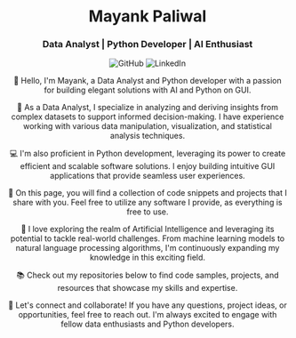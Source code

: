 <h1 align="center">Mayank Paliwal</h1>
<h3 align="center">Data Analyst | Python Developer | AI Enthusiast</h3>

<p align="center">
  <img src="https://img.shields.io/badge/GitHub-MayankPaliwal-black?logo=github&style=flat-square" alt="GitHub" />
  <img src="https://img.shields.io/badge/LinkedIn-MayankPaliwal-blue?logo=linkedin&style=flat-square" alt="LinkedIn" />
</p>

<p align="center">👋 Hello, I'm Mayank, a Data Analyst and Python developer with a passion for building elegant solutions with AI and Python on GUI.</p>

<p align="center">💼 As a Data Analyst, I specialize in analyzing and deriving insights from complex datasets to support informed decision-making. I have experience working with various data manipulation, visualization, and statistical analysis techniques.</p>

<p align="center">💻 I'm also proficient in Python development, leveraging its power to create efficient and scalable software solutions. I enjoy building intuitive GUI applications that provide seamless user experiences.</p>

<p align="center">🌟 On this page, you will find a collection of code snippets and projects that I share with you. Feel free to utilize any software I provide, as everything is free to use.</p>

<p align="center">🔬 I love exploring the realm of Artificial Intelligence and leveraging its potential to tackle real-world challenges. From machine learning models to natural language processing algorithms, I'm continuously expanding my knowledge in this exciting field.</p>

<p align="center">📚 Check out my repositories below to find code samples, projects, and resources that showcase my skills and expertise.</p>

<p align="center">🤝 Let's connect and collaborate! If you have any questions, project ideas, or opportunities, feel free to reach out. I'm always excited to engage with fellow data enthusiasts and Python developers.</p>

